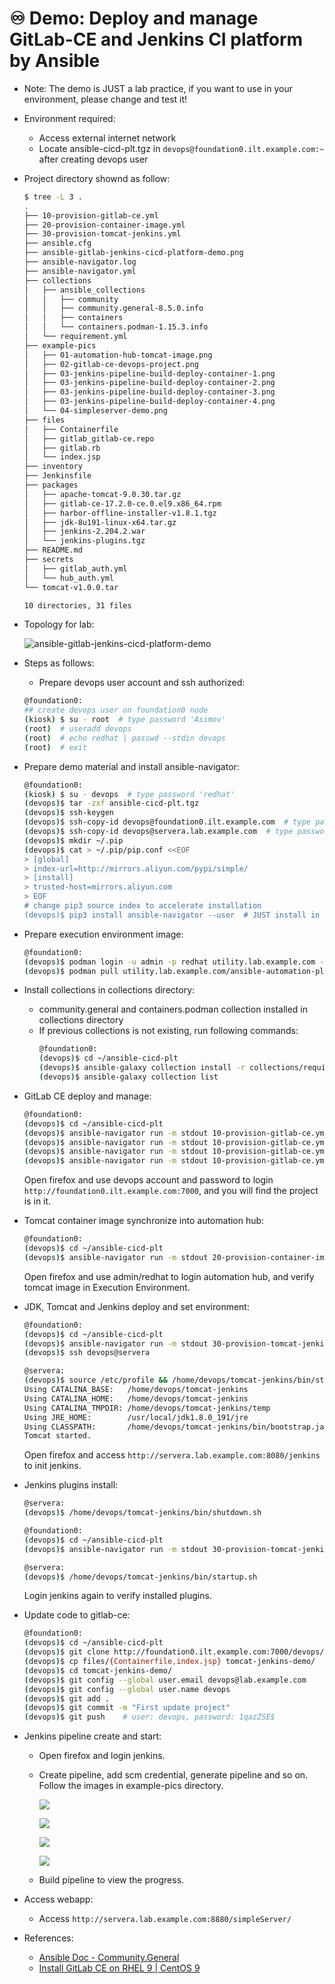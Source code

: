 # ♾ Demo: Deploy and manage GitLab-CE and Jenkins CI platform by Ansible

- Note: The demo is JUST a lab practice, if you want to use in your environment, please change and test it!

- Environment required:
  - Access external internet network
  - Locate ansible-cicd-plt.tgz in `devops@foundation0.ilt.example.com:~` after creating devops user

- Project directory shownd as follow:
  ```bash
  $ tree -L 3 .
  .
  ├── 10-provision-gitlab-ce.yml
  ├── 20-provision-container-image.yml
  ├── 30-provision-tomcat-jenkins.yml
  ├── ansible.cfg
  ├── ansible-gitlab-jenkins-cicd-platform-demo.png
  ├── ansible-navigator.log
  ├── ansible-navigator.yml
  ├── collections
  │   ├── ansible_collections
  │   │   ├── community
  │   │   ├── community.general-8.5.0.info
  │   │   ├── containers
  │   │   └── containers.podman-1.15.3.info
  │   └── requirement.yml
  ├── example-pics
  │   ├── 01-automation-hub-tomcat-image.png
  │   ├── 02-gitlab-ce-devops-project.png
  │   ├── 03-jenkins-pipeline-build-deploy-container-1.png
  │   ├── 03-jenkins-pipeline-build-deploy-container-2.png
  │   ├── 03-jenkins-pipeline-build-deploy-container-3.png
  │   ├── 03-jenkins-pipeline-build-deploy-container-4.png
  │   └── 04-simpleserver-demo.png
  ├── files
  │   ├── Containerfile
  │   ├── gitlab_gitlab-ce.repo
  │   ├── gitlab.rb
  │   └── index.jsp
  ├── inventory
  ├── Jenkinsfile
  ├── packages
  │   ├── apache-tomcat-9.0.30.tar.gz
  │   ├── gitlab-ce-17.2.0-ce.0.el9.x86_64.rpm
  │   ├── harbor-offline-installer-v1.8.1.tgz
  │   ├── jdk-8u191-linux-x64.tar.gz
  │   ├── jenkins-2.204.2.war
  │   └── jenkins-plugins.tgz
  ├── README.md
  ├── secrets
  │   ├── gitlab_auth.yml
  │   └── hub_auth.yml
  └── tomcat-v1.0.0.tar

  10 directories, 31 files
  ```

- Topology for lab:

  ![ansible-gitlab-jenkins-cicd-platform-demo](ansible-gitlab-jenkins-cicd-platform-demo.png)

- Steps as follows:
  
  - Prepare devops user account and ssh authorized:
  ```bash
  @foundation0:
  ## create devops user on foundation0 node
  (kiosk) $ su - root  # type password 'Asimov'
  (root)  # useradd devops
  (root)  # echo redhat | passwd --stdin devops
  (root)  # exit
  ```
- Prepare demo material and install ansible-navigator:
  ```bash
  @foundation0:
  (kiosk) $ su - devops  # type password 'redhat'
  (devops)$ tar -zxf ansible-cicd-plt.tgz
  (devops)$ ssh-keygen
  (devops)$ ssh-copy-id devops@foundation0.ilt.example.com	# type password 'redhat'
  (devops)$ ssh-copy-id devops@servera.lab.example.com	# type password 'redhat'
  (devops)$ mkdir ~/.pip
  (devops)$ cat > ~/.pip/pip.conf <<EOF
  > [global]
  > index-url=http://mirrors.aliyun.com/pypi/simple/
  > [install]
  > trusted-host=mirrors.aliyun.com
  > EOF
  # change pip3 source index to accelerate installation
  (devops)$ pip3 install ansible-navigator --user  # JUST install in user env
  ```
  
- Prepare execution environment image:
  ```bash
  @foundation0:
  (devops)$ podman login -u admin -p redhat utility.lab.example.com --tls-verify=false
  (devops)$ podman pull utility.lab.example.com/ansible-automation-platform-22/ee-supported-rhel8:latest --tls-verify=false
  ```
- Install collections in collections directory:
  - community.general and containers.podman collection installed in collections directory
  - If previous collections is not existing, run following commands:
    ```bash
    @foundation0:
    (devops)$ cd ~/ansible-cicd-plt
    (devops)$ ansible-galaxy collection install -r collections/requirement.yml -p collections
    (devops)$ ansible-galaxy collection list
    ```
    
- GitLab CE deploy and manage:
  ```bash
  @foundation0:
  (devops)$ cd ~/ansible-cicd-plt
  (devops)$ ansible-navigator run -m stdout 10-provision-gitlab-ce.yml --list-tags  # optional: verify all tags
  (devops)$ ansible-navigator run -m stdout 10-provision-gitlab-ce.yml
  (devops)$ ansible-navigator run -m stdout 10-provision-gitlab-ce.yml --tag create_user  # optional: if create_user ERROR
  (devops)$ ansible-navigator run -m stdout 10-provision-gitlab-ce.yml --tag create_project  # optional: if create_project ERROR
  ```
  Open firefox and use devops account and password to login `http://foundation0.ilt.example.com:7000`, and you will find the project is in it.

- Tomcat container image synchronize into automation hub:
  ```bash
  @foundation0:
  (devops)$ cd ~/ansible-cicd-plt
  (devops)$ ansible-navigator run -m stdout 20-provision-container-image.yml	
  ```
  Open firefox and use admin/redhat to login automation hub, and verify tomcat image in Execution Environment.

- JDK, Tomcat and Jenkins deploy and set environment:
  ```bash
  @foundation0:
  (devops)$ cd ~/ansible-cicd-plt
  (devops)$ ansible-navigator run -m stdout 30-provision-tomcat-jenkins.yml --skip-tag config_plugins
  (devops)$ ssh devops@servera
  
  @servera:
  (devops)$ source /etc/profile && /home/devops/tomcat-jenkins/bin/startup.sh
  Using CATALINA_BASE:   /home/devops/tomcat-jenkins
  Using CATALINA_HOME:   /home/devops/tomcat-jenkins
  Using CATALINA_TMPDIR: /home/devops/tomcat-jenkins/temp
  Using JRE_HOME:        /usr/local/jdk1.8.0_191/jre
  Using CLASSPATH:       /home/devops/tomcat-jenkins/bin/bootstrap.jar:/home/devops/tomcat-jenkins/bin/tomcat-juli.jar
  Tomcat started.
  ```
  Open firefox and access `http://servera.lab.example.com:8080/jenkins` to init jenkins.

- Jenkins plugins install:
  ```bash
  @servera:
  (devops)$ /home/devops/tomcat-jenkins/bin/shutdown.sh
  
  @foundation0:
  (devops)$ cd ~/ansible-cicd-plt
  (devops)$ ansible-navigator run -m stdout 30-provision-tomcat-jenkins.yml --tag config_plugins
  
  @servera:
  (devops)$ /home/devops/tomcat-jenkins/bin/startup.sh
  ```
  Login jenkins again to verify installed plugins.

- Update code to gitlab-ce:
  ```bash
  @foundation0:
  (devops)$ cd ~/ansible-cicd-plt
  (devops)$ git clone http://foundation0.ilt.example.com:7000/devops/tomcat-jenkins-demo.git
  (devops)$ cp files/{Containerfile,index.jsp} tomcat-jenkins-demo/
  (devops)$ cd tomcat-jenkins-demo/
  (devops)$ git config --global user.email devops@lab.example.com
  (devops)$ git config --global user.name devops
  (devops)$ git add .
  (devops)$ git commit -m "First update project"
  (devops)$ git push	# user: devops, password: 1qazZSE$
  ```

- Jenkins pipeline create and start:
  - Open firefox and login jenkins.
  - Create pipeline, add scm credential, generate pipeline and so on. Follow the images in example-pics directory.		

    ![](example-pics/03-jenkins-pipeline-build-deploy-container-1.png)
    
    ![](example-pics/03-jenkins-pipeline-build-deploy-container-2.png)

    ![](example-pics/03-jenkins-pipeline-build-deploy-container-3.png)

    ![](example-pics/03-jenkins-pipeline-build-deploy-container-4.png)

  - Build pipeline to view the progress.

- Access webapp:
  - Access `http://servera.lab.example.com:8880/simpleServer/`

- References:
  - [Ansible Doc - Community.General](https://docs.ansible.com/ansible/latest/collections/community/general/index.html)
  - [Install GitLab CE on RHEL 9 | CentOS 9](https://infotechys.com/install-gitlab-ce-on-rhel-9/)
